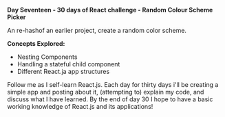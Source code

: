 **Day Seventeen - 30 days of React challenge - Random Colour Scheme Picker**

An re-hashof an earlier project, create a random color scheme. 

**Concepts Explored:**
- Nesting Components
- Handling a stateful child component
- Different React.ja app structures

Follow me as I self-learn React.js. Each day for thirty days i'll be creating a simple app and posting about it, (attempting to) explain my code, and discuss what I have learned. By the end of day 30 I hope to have a basic working knowledge of React.js and its applications!
